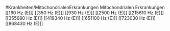 #Krankheiten/MitochondrialenErkrankungen
Mitochondrialen Erkrankungen
[[160 Hz (E)]]
[[350 Hz (E)]]
[[930 Hz (E)]]
[[2500 Hz (E)]]
[[215610 Hz (E)]]
[[355680 Hz (E)]]
[[419340 Hz (E)]]
[[651100 Hz (E)]]
[[723030 Hz (E)]]
[[868430 Hz (E)]]